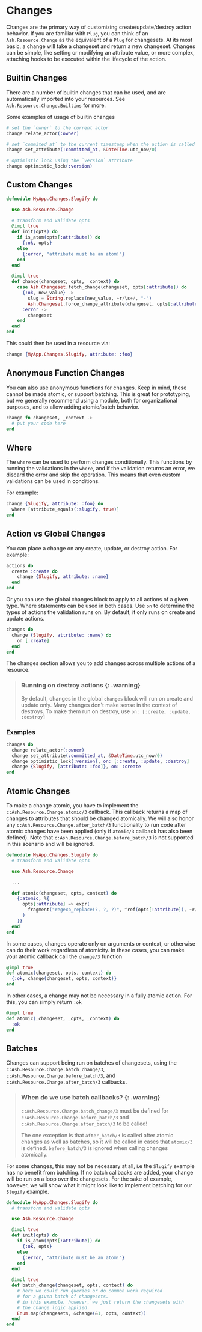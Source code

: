 <!--
SPDX-FileCopyrightText: 2020 Zach Daniel

SPDX-License-Identifier: MIT
-->

# Changes

Changes are the primary way of customizing create/update/destroy action behavior. If you are familiar with `Plug`, you can think of an `Ash.Resource.Change` as the equivalent of a `Plug` for changesets. At its most basic, a change will take a changeset and return a new changeset. Changes can be simple, like setting or modifying an attribute value, or more complex, attaching hooks to be executed within the lifecycle of the action.

## Builtin Changes

There are a number of builtin changes that can be used, and are automatically imported into your resources. See `Ash.Resource.Change.Builtins` for more.

Some examples of usage of builtin changes

```elixir
# set the `owner` to the current actor
change relate_actor(:owner)

# set `commited_at` to the current timestamp when the action is called
change set_attribute(:committed_at, &DateTime.utc_now/0)

# optimistic lock using the `version` attribute
change optimistic_lock(:version)
```

## Custom Changes

```elixir
defmodule MyApp.Changes.Slugify do

  use Ash.Resource.Change

  # transform and validate opts
  @impl true
  def init(opts) do
    if is_atom(opts[:attribute]) do
      {:ok, opts}
    else
      {:error, "attribute must be an atom!"}
    end
  end

  @impl true
  def change(changeset, opts, _context) do
    case Ash.Changeset.fetch_change(changeset, opts[:attribute]) do
      {:ok, new_value} ->
        slug = String.replace(new_value, ~r/\s+/, "-")
        Ash.Changeset.force_change_attribute(changeset, opts[:attribute], slug)
      :error ->
        changeset
    end
  end
end
```

This could then be used in a resource via:

```elixir
change {MyApp.Changes.Slugify, attribute: :foo}
```

## Anonymous Function Changes

You can also use anonymous functions for changes. Keep in mind, these cannot be made atomic, or support batching. This is great for prototyping, but we generally recommend using a module, both for organizational purposes, and to allow adding atomic/batch behavior.

```elixir
change fn changeset, _context ->
  # put your code here
end
```

## Where

The `where` can be used to perform changes conditionally. This functions by running the validations in the `where`, and if the validation returns an error, we discard the error and skip the operation. This means that even custom validations can be used in conditions.

For example:

```elixir
change {Slugify, attribute: :foo} do
  where [attribute_equals(:slugify, true)]
end
```

## Action vs Global Changes

You can place a change on any create, update, or destroy action. For example:

```elixir
actions do
  create :create do
    change {Slugify, attribute: :name}
  end
end
```

Or you can use the global changes block to apply to all actions of a given type. Where statements can be used in both cases. Use `on` to determine the types of actions the validation runs on. By default, it only runs on create and update actions.

```elixir
changes do
  change {Slugify, attribute: :name} do
    on [:create]
  end
end
```

The changes section allows you to add changes across multiple actions of a resource.

> ### Running on destroy actions {: .warning}
>
> By default, changes in the global `changes` block will run on create and update only. Many changes don't make sense in the context of destroys. To make them run on destroy, use `on: [:create, :update, :destroy]`

### Examples

```elixir
changes do
  change relate_actor(:owner)
  change set_attribute(:committed_at, &DateTime.utc_now/0)
  change optimistic_lock(:version), on: [:create, :update, :destroy]
  change {Slugify, [attribute: :foo]}, on: :create
end
```

## Atomic Changes

To make a change atomic, you have to implement the `c:Ash.Resource.Change.atomic/3` callback. This callback returns a map of changes to attributes that should be changed atomically. We will also honor any `c:Ash.Resource.Change.after_batch/3` functionality to run code after atomic changes have been applied (only if `atomic/3` callback has also been defined). Note that `c:Ash.Resource.Change.before_batch/3` is not supported in this scenario and will be ignored.

```elixir
defmodule MyApp.Changes.Slugify do
  # transform and validate opts

  use Ash.Resource.Change

  ...

  def atomic(changeset, opts, context) do
    {:atomic, %{
      opts[:attribute] => expr(
        fragment("regexp_replace(?, ?, ?)", ^ref(opts[:attribute]), ~r/\s+/, "-")
      )
    }}
  end
end
```

In some cases, changes operate only on arguments or context, or otherwise can do their work regardless of atomicity. In these cases, you can make your atomic callback call the `change/3` function

```elixir
@impl true
def atomic(changeset, opts, context) do
  {:ok, change(changeset, opts, context)}
end
```

In other cases, a change may not be necessary in a fully atomic action. For this, you can simply return `:ok`

```elixir
@impl true
def atomic(_changeset, _opts, _context) do
  :ok
end
```

## Batches

Changes can support being run on batches of changesets, using the `c:Ash.Resource.Change.batch_change/3`, `c:Ash.Resource.Change.before_batch/3`, and `c:Ash.Resource.Change.after_batch/3` callbacks.

> ### When do we use batch callbacks? {: .warning}
>
> `c:Ash.Resource.Change.batch_change/3` must be defined for `c:Ash.Resource.Change.before_batch/3` and `c:Ash.Resource.Change.after_batch/3` to be called!
>
> The one exception is that `after_batch/3` is called after atomic changes as well as batches, so it will be called in cases that `atomic/3` is defined. `before_batch/3` is ignored when calling changes atomically.

For some changes, this may not be necessary at all, i.e the `Slugify` example has no benefit from batching. If no batch callbacks are added, your change will be run on a loop over the changesets. For the sake of example, however, we will show what it might look like to implement batching for our `Slugify` example.

```elixir
defmodule MyApp.Changes.Slugify do
  # transform and validate opts

  use Ash.Resource.Change

  @impl true
  def init(opts) do
    if is_atom(opts[:attribute]) do
      {:ok, opts}
    else
      {:error, "attribute must be an atom!"}
    end
  end

  @impl true
  def batch_change(changeset, opts, context) do
    # here we could run queries or do common work required
    # for a given batch of changesets.
    # in this example, however, we just return the changesets with
    # the change logic applied.
    Enum.map(changesets, &change(&1, opts, context))
  end
end
```
